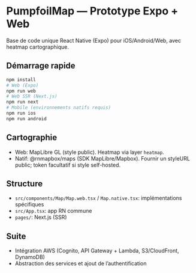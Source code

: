 # PumpfoilMap — Prototype Expo + Web

Base de code unique React Native (Expo) pour iOS/Android/Web, avec heatmap cartographique.

## Démarrage rapide
```bash
npm install
# Web (Expo)
npm run web
# Web SSR (Next.js)
npm run next
# Mobile (environnements natifs requis)
npm run ios
npm run android
```

## Cartographie
- Web: MapLibre GL (style public). Heatmap via layer `heatmap`.
- Natif: @rnmapbox/maps (SDK MapLibre/Mapbox). Fournir un styleURL public; token facultatif si style self-hosted.

## Structure
- `src/components/Map/Map.web.tsx` / `Map.native.tsx`: implémentations spécifiques
- `src/App.tsx`: app RN commune
- `pages/`: Next.js (SSR)

## Suite
- Intégration AWS (Cognito, API Gateway + Lambda, S3/CloudFront, DynamoDB)
- Abstraction des services et ajout de l’authentification